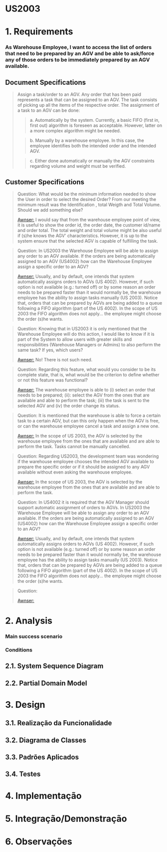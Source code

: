 US2003
=======================================

# 1. Requirements

###  As Warehouse Employee, I want to access the list of orders that need to be prepared by an AGV and be able to ask/force any of those orders to be immediately prepared by an AGV available.


## Document Specifications
> Assign a task/order to an AGV. Any order that has been paid represents a task that can be assigned to an AGV. 
The task consists of picking up all the items of the respective order. The assignment of a task to an AGV can be done: 
>> a.  Automatically by the system. Currently, a basic FIFO (first in, first out) algorithm is foreseen as acceptable. However, latter on a more complex algorithm might be needed.
>
>> b. Manually by a warehouse employee. In this case, the employee identifies both the intended order and the intended AGV.
>
>> c. Either done automatically or manually the AGV constraints regarding volume and weight must be verified.

## Customer Specifications
> Question: What would be the minimum information needed to show the User in order to select the desired Order? From our meeting the minimum result was the Identification , total Weigth and Total Volume. Should we add something else?
> 
> [Awnser:](https://moodle.isep.ipp.pt/mod/forum/discuss.php?d=16480#p21147) I would say that from the warehouse employee point of view, it is useful to show the order id, the order date, the customer id/name and order total.
> The total weight and total volume might be also useful if (s)he knows the AGV' characteristics. However, it is up to the system ensure that the selected AGV is capable of fulfilling the task.

> Question: In US2003 the Warehouse Employee will be able to assign any order to an AGV available. If the orders are being automatically assigned to an AGV (US4002) how can the Warehouse Employee assign a specific order to an AGV?
>
> [Awnser:](https://moodle.isep.ipp.pt/mod/forum/discuss.php?d=16394#p21052) Usually, and by default, one intends that system automatically assigns orders to AGVs (US 4002).
However, if such option is not available (e.g.: turned off) or by some reason an order needs to be prepared faster than it would normally be, the warehouse employee has the ability to assign tasks manually (US 2003).
Notice that, orders that can be prepared by AGVs are being added to a queue following a FIFO algorithm (part of the US 4002). In the scope of US 2003 the FIFO algorithm does not apply... the employee might choose the order (s)he wants.

> Question: Knowing that in US2003 it is only mentioned that the Warehouse Employee will do this action, I would like to know if it is part of the System to allow users with greater skills and responsibilities (Warehouse Managers or Admins) to also perform the same task? If yes, which users?
>
> [Awnser:](https://moodle.isep.ipp.pt/mod/forum/discuss.php?d=16291#p20908) No! There is not such need.

> Question: Regarding this feature, what would you consider to be its complete state, that is, what would be the criterion to define whether or not this feature was functional?
>
> [Awnser:](https://moodle.isep.ipp.pt/mod/forum/discuss.php?d=16290#p20907) The warehouse employee is able to (i) select an order that needs to be prepared; (ii): select the AGV from the ones that are available and able to perform the task; (iii) the task is sent to the selected AGV and (iv) the order change its status.

> Question: It is mentioned that the warehouse is able to force a certain task to a certain AGV, but can this only happen when the AGV is free, or can the warehouse employee cancel a task and assign a new one.
>
> [Awnser:](https://moodle.isep.ipp.pt/mod/forum/discuss.php?d=16277#p20891) In the scope of US 2003, the AGV is selected by the warehouse employee from the ones that are available and are able to perform the task. Tasks cannot be manually cancelled.

> Question: Regarding US2003, the development team was wondering if the warehouse employee chooses the intended AGV available to prepare the specific order or if it should be assigned to any AGV available without even asking the warehouse employee.
>
> [Awnser:](https://moodle.isep.ipp.pt/mod/forum/discuss.php?d=16270#p20884) In the scope of US 2003, the AGV is selected by the warehouse employee from the ones that are available and are able to perform the task.

> Question: In US4002 it is required that the AGV Manager should support automatic assignment of orders to AGVs. In US2003 the Warehouse Employee will be able to assign any order to an AGV available. If the orders are being automatically assigned to an AGV (US4002) how can the Warehouse Employee assign a specific order to an AGV?
>
> [Awnser:](https://moodle.isep.ipp.pt/mod/forum/discuss.php?d=16394) Usually, and by default, one intends that system automatically assigns orders to AGVs (US 4002).
However, if such option is not available (e.g.: turned off) or by some reason an order needs to be prepared faster than it would normally be, the warehouse employee has the ability to assign tasks manually (US 2003).
Notice that, orders that can be prepared by AGVs are being added to a queue following a FIFO algorithm (part of the US 4002). In the scope of US 2003 the FIFO algorithm does not apply... the employee might choose the order (s)he wants.

> Question:
>
> [Awnser:]()



# 2. Analysis

### Main success scenario

### Conditions

## 2.1. System Sequence Diagram

## 2.2. Partial Domain Model


# 3. Design

## 3.1. Realização da Funcionalidade


## 3.2. Diagrama de Classes


## 3.3. Padrões Aplicados


## 3.4. Testes 
	 

# 4. Implementação


# 5. Integração/Demonstração


# 6. Observações




